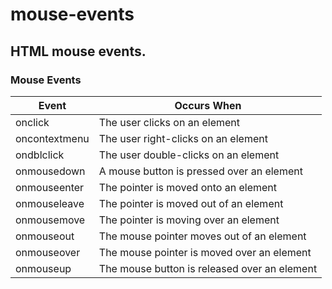 # mouse-events
## HTML mouse events.

### Mouse Events
| Event	| Occurs When |
|-------|-------------|
| onclick | The user clicks on an element |
| oncontextmenu | The user right-clicks on an element |
| ondblclick | The user double-clicks on an element |
| onmousedown | A mouse button is pressed over an element |
| onmouseenter | The pointer is moved onto an element |
| onmouseleave | The pointer is moved out of an element |
| onmousemove | The pointer is moving over an element |
| onmouseout | The mouse pointer moves out of an element |
| onmouseover | The mouse pointer is moved over an element |
| onmouseup | The mouse button is released over an element |


